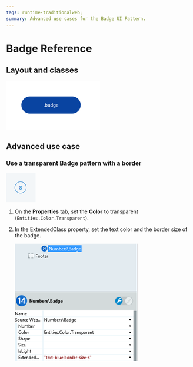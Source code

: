 ```yaml
---
tags: runtime-traditionalweb; 
summary: Advanced use cases for the Badge UI Pattern.
---
```


# Badge Reference


## Layout and classes

![](<images/badge-image-2.png>)

## Advanced use case

### Use a transparent Badge pattern with a border

![](<images/badge-image-5.png>)

1. On the **Properties** tab, set the **Color** to transparent (`Entities.Color.Transparent`).

1. In the ExtendedClass property, set the text color and the border size of the badge. 

    ![](<images/badge-image-4.png>)
